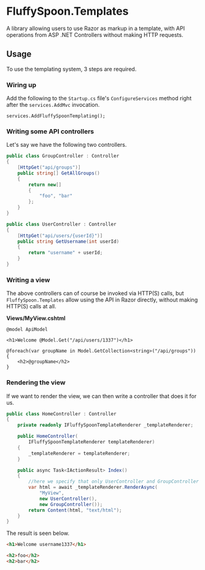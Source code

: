 # FluffySpoon.Templates
A library allowing users to use Razor as markup in a template, with API operations from ASP .NET Controllers without making HTTP requests.

## Usage
To use the templating system, 3 steps are required.

### Wiring up
Add the following to the `Startup.cs` file's `ConfigureServices` method right after the `services.AddMvc` invocation.

`services.AddFluffySpoonTemplating();`

### Writing some API controllers
Let's say we have the following two controllers.

```csharp
public class GroupController : Controller
{
	[HttpGet("api/groups")]
	public string[] GetAllGroups()
	{
		return new[]
		{
			"foo", "bar"
		};
	}
}

public class UserController : Controller
{
	[HttpGet("api/users/{userId}")]
	public string GetUsername(int userId)
    {
        return "username" + userId;
    }
}
```

### Writing a view
The above controllers can of course be invoked via HTTP(S) calls, but `FluffySpoon.Templates` allow using the API in Razor directly, without making HTTP(S) calls at all.

**Views/MyView.cshtml**
```razor
@model ApiModel

<h1>Welcome @Model.Get("/api/users/1337")</h1>

@foreach(var groupName in Model.GetCollection<string>("/api/groups"))
{
    <h2>@groupName</h2>
}
```

### Rendering the view
If we want to render the view, we can then write a controller that does it for us.

```csharp
public class HomeController : Controller
{
    private readonly IFluffySpoonTemplateRenderer _templateRenderer;

    public HomeController(
        IFluffySpoonTemplateRenderer templateRenderer)
    {
        _templateRenderer = templateRenderer;
    }

    public async Task<IActionResult> Index()
    {
		//here we specify that only UserController and GroupController can be invoked via the view.
        var html = await _templateRenderer.RenderAsync(
            "MyView",
            new UserController(),
            new GroupController());
        return Content(html, "text/html");
    }
}
```

The result is seen below.

```html
<h1>Welcome username1337</h1>

<h2>foo</h2>
<h2>bar</h2>
```